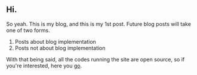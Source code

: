 ## Hi.

So yeah. This is my blog, and this is my 1st post. Future blog posts will take one of two forms.

1. Posts about blog implementation
2. Posts not about blog implementation

With that being said, all the codes running the site are open source, so if you're interested, here you [go](https://github.com/john-kelly/john-kelly-org).
